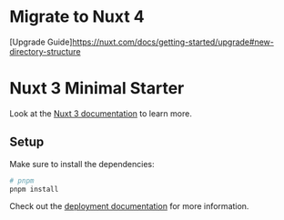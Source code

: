 # Migrate to Nuxt 4

[Upgrade Guide]https://nuxt.com/docs/getting-started/upgrade#new-directory-structure

# Nuxt 3 Minimal Starter

Look at the [Nuxt 3 documentation](https://nuxt.com/docs/getting-started/introduction) to learn more.

## Setup

Make sure to install the dependencies:

```bash
# pnpm
pnpm install

```

Check out the [deployment documentation](https://nuxt.com/docs/getting-started/deployment) for more information.
